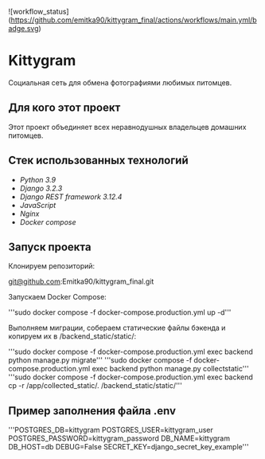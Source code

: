 ![workflow_status]
(https://github.com/emitka90/kittygram_final/actions/workflows/main.yml/badge.svg)

# __Kittygram__

Социальная сеть для обмена фотографиями любимых питомцев.

## Для кого этот проект

Этот проект объединяет всех неравнодушных владельцев домашних питомцев.

## Стек использованных технологий

- *Python 3.9*
- *Django 3.2.3*
- *Django REST framework 3.12.4*
- *JavaScript*
- *Nginx*
- *Docker compose*

## Запуск проекта

Клонируем репозиторий:

git@github.com:Emitka90/kittygram_final.git

Запускаем Docker Compose:

'''sudo docker compose -f docker-compose.production.yml up -d'''

Выполняем миграции, собераем статические файлы бэкенда и копируем их в /backend_static/static/:

'''sudo docker compose -f docker-compose.production.yml exec backend python manage.py migrate'''
'''sudo docker compose -f docker-compose.production.yml exec backend python manage.py collectstatic'''
'''sudo docker compose -f docker-compose.production.yml exec backend cp -r /app/collected_static/. /backend_static/static/'''

## Пример заполнения файла __.env__

'''POSTGRES_DB=kittygram
POSTGRES_USER=kittygram_user
POSTGRES_PASSWORD=kittygram_password
DB_NAME=kittygram
DB_HOST=db
DEBUG=False
SECRET_KEY=django_secret_key_example'''
